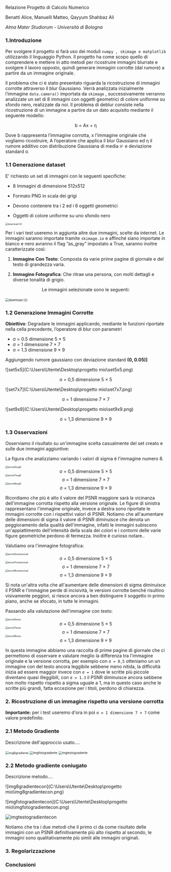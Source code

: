 Relazione Progetto di Calcolo Numerico

Benatti Alice, Manuelli Matteo, Qayyum Shahbaz Ali 

*Alma Mater Studiorum - Università di Bologna* 

### 1.Introduzione

Per svolgere il progetto si farà uso dei moduli `numpy , skimage e matplotlib` utilizzando il linguaggio Python. Il progetto ha come scopo quello di comprendere e mettere in atto metodi per ricostruire immagini blurrate e svolgere il lavoro opposto, quindi generare immagini corrotte (dal rumore) a partire da un immagine originale. 

Il problema che ci è stato presentato riguarda la ricostruzione di immagini corrotte attraverso il blur Gaussiano. Verrà analizzata inizialmente l’immagine `data.camera()` importata da `skimage` , successivamente verranno analizzate un set di 8 immagini con oggetti geometrici di colore uniforme su sfondo nero, realizzate da noi. Il problema di deblur consiste nella ricostruzione di un immagine a partire da un dato acquisito mediante il seguente modello:

<div style="text-align:center">b = Ax + η</div>

Dove b rappresenta l’immagine corrotta, x l’immagine originale che vogliamo ricostruire, A l’operatore che applica il blur Gaussiano ed η il rumore additivo con distribuzione Gaussiana di media ⊬ e deviazione standard σ.



### 1.1 Generazione dataset

E' richiesto un set di immagini con le seguenti specifiche: 

- 8 Immagini di dimensione 512x512

- Formato PNG in scala dei grigi 

- Devono contenere tra i 2 ed i 6 oggetti geometrici 

- Oggetti di colore uniforme su uno sfondo nero

  

<img src="C:\Users\Utente\Desktop\progetto mio\download (3).png" alt="download (3)" style="zoom: 50%;" />



Per i vari test useremo in aggiunta altre due immagini, scelte da internet. Le immagini saranno importate tramite `skimage.io` e affinché siano importate in bianco e nero avranno il flag ”as_gray” impostato a True, saranno inoltre caratterizzate così: 

1. **Immagine Con Testo**: Composta da varie prime pagine di giornale e del testo di grandezza varia. 

2. **Immagine Fotografica**: Che ritrae una persona, con molti dettagli e diverse tonalità di grigio. 

<div style="text-align:center">Le immagini selezionate sono le seguenti:</div>

​                                                     <img src="C:\Users\Utente\Desktop\progetto mio\download (2).png" alt="download (2)" style="zoom: 67%;" />   



### 1.2 Generazione Immagini Corrotte

**Obiettivo**: Degradare le immagini applicando, mediante le funzioni riportate nella cella precedente, l’operatore di blur con parametri 

- σ = 0.5 dimensione 5 × 5
- σ = 1 dimensione 7 × 7
- σ = 1.3 dimensione 9 × 9 

Aggiungendo rumore gaussiano con deviazione standard **(0, 0.05)]**

![set5x5](C:\Users\Utente\Desktop\progetto mio\set5x5.png)

<div style="text-align:center">σ = 0,5 dimensione 5 × 5</div>



![set7x7](C:\Users\Utente\Desktop\progetto mio\set7x7.png)

<div style="text-align:center">σ = 1 dimensione 7 × 7</div>



![set9x9](C:\Users\Utente\Desktop\progetto mio\set9x9.png)

<div style="text-align:center">σ = 1,3 dimensione 9 × 9</div>



### 1.3 Osservazioni

Osserviamo il risultato su un'immagine scelta casualmente del set creato e sulle due immagini aggiuntive: 

La figura che analizziamo variando i valori di sigma è l'immagine numero 8. 



<img src="C:\Users\Utente\Desktop\progetto mio\kernel5img8.png" alt="kernel5img8" style="zoom:50%;" />

<div style="text-align:center">σ = 0,5 dimensione 5 × 5</div>



<img src="C:\Users\Utente\Desktop\progetto mio\kernel7img8.png" alt="kernel7img8" style="zoom:50%;" />

<div style="text-align:center">σ = 1 dimensione 7 × 7</div>



<img src="C:\Users\Utente\Desktop\progetto mio\kernel9img8.png" alt="kernel9img8" style="zoom:50%;" />

<div style="text-align:center">σ = 1,3 dimensione 9 × 9</div>



Ricordiamo che più è alto il valore del PSNR maggiore sarà la vicinanza dell'immagine corrotta rispetto alla versione originale. Le figure di sinistra rappresentano l'immagine originale, invece a destra sono riportate le immagini corrotte con i rispettivi valori di PSNR. Notiamo che all'aumentare delle dimensioni di sigma il valore di PSNR diminuisce che denota un peggioramento della qualità dell'immagine, infatti le immagini subiscono un'appiattimento dell'intensità della scala dei colori e i contorni delle varie figure geometriche perdono di fermezza. Inoltre è curioso notare..

Valutiamo ora l'immagine fotografica: 



<img src="C:\Users\Utente\Desktop\progetto mio\m\kernel5muhammad.png" alt="kernel5muhammad" style="zoom:50%;" />

<div style="text-align:center">σ = 0,5 dimensione 5 × 5</div>



<img src="C:\Users\Utente\Desktop\progetto mio\m\kernel7muhammad.png" alt="kernel7muhammad" style="zoom:50%;" />

<div style="text-align:center">σ = 1 dimensione 7 × 7</div>



<img src="C:\Users\Utente\Desktop\progetto mio\m\kernel9muhammad.png" alt="kernel9muhammad" style="zoom:50%;" />

<div style="text-align:center">σ = 1,3 dimensione 9 × 9</div>



Si nota un'altra volta che all'aumentare delle dimensioni di sigma diminuisce il PSNR e l'immagine perde di incisività, le versioni corrotte benché risultino visivamente peggiori, si riesce ancora a ben distinguere il soggetto in primo piano, anche se sfocato, in tutte le immagini. 

Passando alla valutazione dell'immagine con testo:



<img src="C:\Users\Utente\Desktop\progetto mio\t\kernel5testo.png" alt="kernel5testo" style="zoom:50%;" />

<div style="text-align:center">σ = 0,5 dimensione 5 × 5</div>



<img src="C:\Users\Utente\Desktop\progetto mio\t\kernel7testo.png" alt="kernel7testo" style="zoom:50%;" />

<div style="text-align:center">σ = 1 dimensione 7 × 7</div>



<img src="C:\Users\Utente\Desktop\progetto mio\t\kernel9testo.png" alt="kernel9testo" style="zoom:50%;" />

<div style="text-align:center">σ = 1,3 dimensione 9 × 9</div>



In questa immagine abbiamo una raccolta di prime pagine di giornale che ci permettono di osservare e valutare meglio la differenza tra l'immagine originale e la versione corrotta, per esempio con `σ = 0,5` otteniamo un un immagine con del testo ancora leggibile sebbene meno nitida, la difficoltà inizia ad essere maggior invece con `σ = 1` dove le scritte più piccole diventano quasi illeggibili, con `σ = 1.3` il PSNR diminuisce ancora sebbene non molto rispetto rispetto a sigma uguale a 1, ma in questo caso anche le scritte più grandi, fatta eccezione per i titoli, perdono di chiarezza. 



### 2. Ricostruzione di un immagine rispetto una versione corrotta

**Importante:** per i test useremo d'ora in poi `σ = 1 dimensione 7 × 7` come valore predefinito.

### 2.1 Metodo Gradiente

Descrizione dell'approccio usato....


<img src="C:\Users\Utente\Desktop\progetto mio\img8gradiente.png" alt="img8gradiente" style="zoom: 65%;" />

<img src="C:\Users\Utente\Desktop\progetto mio\imgfotogradiente.png" alt="imgfotogradiente" style="zoom: 67%;" />

<img src="C:\Users\Utente\Desktop\progetto mio\imgtestogradiente.png" alt="imgtestogradiente" style="zoom:67%;" />



### 2.2 Metodo gradiente coniugato

Descrizione metodo....



![img8gradientecon](C:\Users\Utente\Desktop\progetto mio\img8gradientecon.png)

![imgfotogradientecon](C:\Users\Utente\Desktop\progetto mio\imgfotogradientecon.png)

<img src="C:\Users\Utente\Desktop\progetto mio\imgtestogradientecon.png" alt="imgtestogradientecon"  />



Notiamo che tra i due metodi che il primo ci da come risultato delle immagini con un PSNR definitivamente più alto rispetto al secondo, le immagini sono qualitativamente più simili alle immagini originali. 



### 3. Regolarizzazione







### Conclusioni

